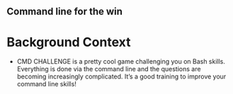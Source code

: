 ## Command line for the win

# Background Context
- CMD CHALLENGE is a pretty cool game challenging you on Bash skills. Everything is done via the command line and the questions are becoming increasingly complicated. It’s a good training to improve your command line skills!
